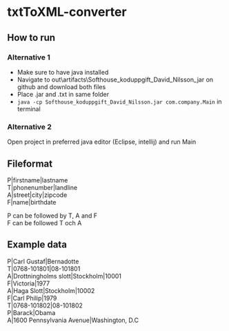 # txtToXML-converter

## How to run
### Alternative 1
 - Make sure to have java installed
 - Navigate to out\artifacts\Softhouse_koduppgift_David_Nilsson_jar on github and download both files
 - Place .jar and .txt in same folder
 - ```java -cp Softhouse_koduppgift_David_Nilsson.jar com.company.Main``` in terminal

### Alternative 2
Open project in preferred java editor (Eclipse, intellij) and run Main
 
## Fileformat<br/>
P|firstname|lastname<br/>
T|phonenumber|landline<br/>
A|street|city|zipcode<br/>
F|name|birthdate<br/>

P can be followed by T, A and F<br/>
F can be followed T och A<br/>

## Example data<br/>
P|Carl Gustaf|Bernadotte<br/>
T|0768-101801|08-101801<br/>
A|Drottningholms slott|Stockholm|10001<br/>
F|Victoria|1977<br/>
A|Haga Slott|Stockholm|10002<br/>
F|Carl Philip|1979<br/>
T|0768-101802|08-101802<br/>
P|Barack|Obama<br/>
A|1600 Pennsylvania Avenue|Washington, D.C<br/>

